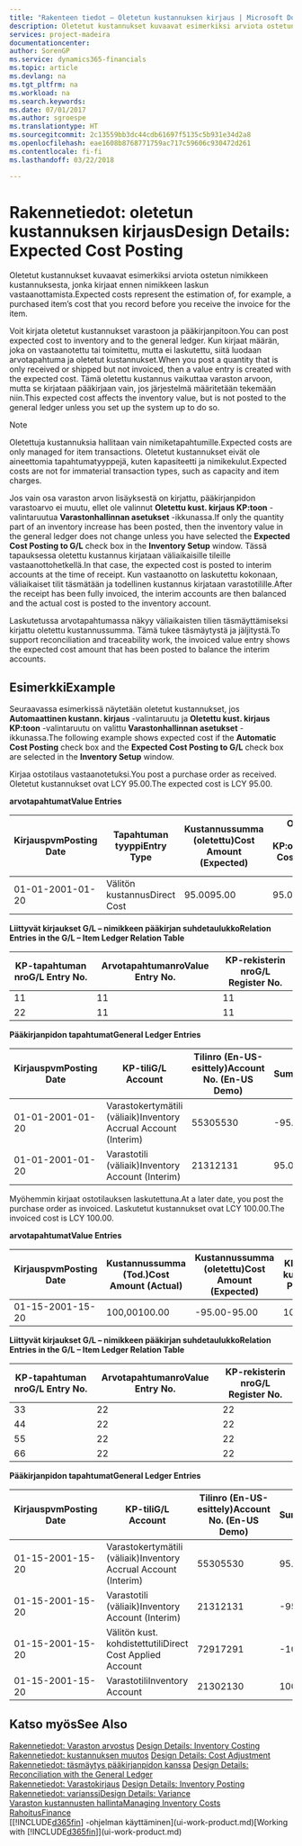 ```yaml
---
title: "Rakenteen tiedot – Oletetun kustannuksen kirjaus | Microsoft Docs"
description: Oletetut kustannukset kuvaavat esimerkiksi arviota ostetun nimikkeen kustannuksesta, jonka kirjaat ennen nimikkeen laskun vastaanottamista.
services: project-madeira
documentationcenter: 
author: SorenGP
ms.service: dynamics365-financials
ms.topic: article
ms.devlang: na
ms.tgt_pltfrm: na
ms.workload: na
ms.search.keywords: 
ms.date: 07/01/2017
ms.author: sgroespe
ms.translationtype: HT
ms.sourcegitcommit: 2c13559bb3dc44cdb61697f5135c5b931e34d2a8
ms.openlocfilehash: eae1608b8768771759ac717c59606c930472d261
ms.contentlocale: fi-fi
ms.lasthandoff: 03/22/2018

---
```

# <a name="design-details-expected-cost-posting"></a><span data-ttu-id="fb21e-103">Rakennetiedot: oletetun kustannuksen kirjaus</span><span class="sxs-lookup"><span data-stu-id="fb21e-103">Design Details: Expected Cost Posting</span></span>
<span data-ttu-id="fb21e-104">Oletetut kustannukset kuvaavat esimerkiksi arviota ostetun nimikkeen kustannuksesta, jonka kirjaat ennen nimikkeen laskun vastaanottamista.</span><span class="sxs-lookup"><span data-stu-id="fb21e-104">Expected costs represent the estimation of, for example, a purchased item’s cost that you record before you receive the invoice for the item.</span></span>  

 <span data-ttu-id="fb21e-105">Voit kirjata oletetut kustannukset varastoon ja pääkirjanpitoon.</span><span class="sxs-lookup"><span data-stu-id="fb21e-105">You can post expected cost to inventory and to the general ledger.</span></span> <span data-ttu-id="fb21e-106">Kun kirjaat määrän, joka on vastaanotettu tai toimitettu, mutta ei laskutettu, siitä luodaan arvotapahtuma ja oletetut kustannukset.</span><span class="sxs-lookup"><span data-stu-id="fb21e-106">When you post a quantity that is only received or shipped but not invoiced, then a value entry is created with the expected cost.</span></span> <span data-ttu-id="fb21e-107">Tämä oletettu kustannus vaikuttaa varaston arvoon, mutta se kirjataan pääkirjaan vain, jos järjestelmä määritetään tekemään niin.</span><span class="sxs-lookup"><span data-stu-id="fb21e-107">This expected cost affects the inventory value, but is not posted to the general ledger unless you set up the system up to do so.</span></span>  

> [!NOTE]  
>  <span data-ttu-id="fb21e-108">Oletettuja kustannuksia hallitaan vain nimiketapahtumille.</span><span class="sxs-lookup"><span data-stu-id="fb21e-108">Expected costs are only managed for item transactions.</span></span> <span data-ttu-id="fb21e-109">Oletetut kustannukset eivät ole aineettomia tapahtumatyyppejä, kuten kapasiteetti ja nimikekulut.</span><span class="sxs-lookup"><span data-stu-id="fb21e-109">Expected costs are not for immaterial transaction types, such as capacity and item charges.</span></span>  

 <span data-ttu-id="fb21e-110">Jos vain osa varaston arvon lisäyksestä on kirjattu, pääkirjanpidon varastoarvo ei muutu, ellet ole valinnut **Oletettu kust. kirjaus KP:toon** -valintaruutua **Varastonhallinnan asetukset** -ikkunassa.</span><span class="sxs-lookup"><span data-stu-id="fb21e-110">If only the quantity part of an inventory increase has been posted, then the inventory value in the general ledger does not change unless you have selected the **Expected Cost Posting to G/L** check box in the **Inventory Setup** window.</span></span> <span data-ttu-id="fb21e-111">Tässä tapauksessa oletettu kustannus kirjataan väliaikaisille tileille vastaanottohetkellä.</span><span class="sxs-lookup"><span data-stu-id="fb21e-111">In that case, the expected cost is posted to interim accounts at the time of receipt.</span></span> <span data-ttu-id="fb21e-112">Kun vastaanotto on laskutettu kokonaan, väliaikaiset tilit täsmätään ja todellinen kustannus kirjataan varastotilille.</span><span class="sxs-lookup"><span data-stu-id="fb21e-112">After the receipt has been fully invoiced, the interim accounts are then balanced and the actual cost is posted to the inventory account.</span></span>  

 <span data-ttu-id="fb21e-113">Laskutetussa arvotapahtumassa näkyy väliaikaisten tilien täsmäyttämiseksi kirjattu oletettu kustannussumma. Tämä tukee täsmäytystä ja jäljitystä.</span><span class="sxs-lookup"><span data-stu-id="fb21e-113">To support reconciliation and traceability work, the invoiced value entry shows the expected cost amount that has been posted to balance the interim accounts.</span></span>  

## <a name="example"></a><span data-ttu-id="fb21e-114">Esimerkki</span><span class="sxs-lookup"><span data-stu-id="fb21e-114">Example</span></span>  
 <span data-ttu-id="fb21e-115">Seuraavassa esimerkissä näytetään oletetut kustannukset, jos **Automaattinen kustann. kirjaus** -valintaruutu ja **Oletettu kust. kirjaus KP:toon** -valintaruutu on valittu **Varastonhallinnan asetukset** -ikkunassa.</span><span class="sxs-lookup"><span data-stu-id="fb21e-115">The following example shows expected cost if the **Automatic Cost Posting** check box and the **Expected Cost Posting to G/L** check box are selected in the **Inventory Setup** window.</span></span>  

 <span data-ttu-id="fb21e-116">Kirjaa ostotilaus vastaanotetuksi.</span><span class="sxs-lookup"><span data-stu-id="fb21e-116">You post a purchase order as received.</span></span> <span data-ttu-id="fb21e-117">Oletetut kustannukset ovat LCY 95.00.</span><span class="sxs-lookup"><span data-stu-id="fb21e-117">The expected cost is LCY 95.00.</span></span>  

 <span data-ttu-id="fb21e-118">**arvotapahtumat**</span><span class="sxs-lookup"><span data-stu-id="fb21e-118">**Value Entries**</span></span>  

|<span data-ttu-id="fb21e-119">Kirjauspvm</span><span class="sxs-lookup"><span data-stu-id="fb21e-119">Posting Date</span></span>|<span data-ttu-id="fb21e-120">Tapahtuman tyyppi</span><span class="sxs-lookup"><span data-stu-id="fb21e-120">Entry Type</span></span>|<span data-ttu-id="fb21e-121">Kustannussumma (oletettu)</span><span class="sxs-lookup"><span data-stu-id="fb21e-121">Cost Amount (Expected)</span></span>|<span data-ttu-id="fb21e-122">Olet. kust. kirjattu KP:oon</span><span class="sxs-lookup"><span data-stu-id="fb21e-122">Expected Cost Posted to G/L</span></span>|<span data-ttu-id="fb21e-123">Oletettu kustannus</span><span class="sxs-lookup"><span data-stu-id="fb21e-123">Expected Cost</span></span>|<span data-ttu-id="fb21e-124">Nimiketapahtuman nro</span><span class="sxs-lookup"><span data-stu-id="fb21e-124">Item Ledger Entry No.</span></span>|<span data-ttu-id="fb21e-125">Tapahtumanro</span><span class="sxs-lookup"><span data-stu-id="fb21e-125">Entry No.</span></span>|  
|------------------|----------------|------------------------------|----------------------------------|-------------------|---------------------------|---------------|  
|<span data-ttu-id="fb21e-126">01-01-20</span><span class="sxs-lookup"><span data-stu-id="fb21e-126">01-01-20</span></span>|<span data-ttu-id="fb21e-127">Välitön kustannus</span><span class="sxs-lookup"><span data-stu-id="fb21e-127">Direct Cost</span></span>|<span data-ttu-id="fb21e-128">95.00</span><span class="sxs-lookup"><span data-stu-id="fb21e-128">95.00</span></span>|<span data-ttu-id="fb21e-129">95.00</span><span class="sxs-lookup"><span data-stu-id="fb21e-129">95.00</span></span>|<span data-ttu-id="fb21e-130">Kyllä</span><span class="sxs-lookup"><span data-stu-id="fb21e-130">Yes</span></span>|<span data-ttu-id="fb21e-131">1</span><span class="sxs-lookup"><span data-stu-id="fb21e-131">1</span></span>|<span data-ttu-id="fb21e-132">1</span><span class="sxs-lookup"><span data-stu-id="fb21e-132">1</span></span>|  

 <span data-ttu-id="fb21e-133">**Liittyvät kirjaukset G/L – nimikkeen pääkirjan suhdetaulukko**</span><span class="sxs-lookup"><span data-stu-id="fb21e-133">**Relation Entries in the G/L – Item Ledger Relation Table**</span></span>  

|<span data-ttu-id="fb21e-134">KP-tapahtuman nro</span><span class="sxs-lookup"><span data-stu-id="fb21e-134">G/L Entry No.</span></span>|<span data-ttu-id="fb21e-135">Arvotapahtumanro</span><span class="sxs-lookup"><span data-stu-id="fb21e-135">Value Entry No.</span></span>|<span data-ttu-id="fb21e-136">KP-rekisterin nro</span><span class="sxs-lookup"><span data-stu-id="fb21e-136">G/L Register No.</span></span>|  
|--------------------|---------------------|-----------------------|  
|<span data-ttu-id="fb21e-137">1</span><span class="sxs-lookup"><span data-stu-id="fb21e-137">1</span></span>|<span data-ttu-id="fb21e-138">1</span><span class="sxs-lookup"><span data-stu-id="fb21e-138">1</span></span>|<span data-ttu-id="fb21e-139">1</span><span class="sxs-lookup"><span data-stu-id="fb21e-139">1</span></span>|  
|<span data-ttu-id="fb21e-140">2</span><span class="sxs-lookup"><span data-stu-id="fb21e-140">2</span></span>|<span data-ttu-id="fb21e-141">1</span><span class="sxs-lookup"><span data-stu-id="fb21e-141">1</span></span>|<span data-ttu-id="fb21e-142">1</span><span class="sxs-lookup"><span data-stu-id="fb21e-142">1</span></span>|  

 <span data-ttu-id="fb21e-143">**Pääkirjanpidon tapahtumat**</span><span class="sxs-lookup"><span data-stu-id="fb21e-143">**General Ledger Entries**</span></span>  

|<span data-ttu-id="fb21e-144">Kirjauspvm</span><span class="sxs-lookup"><span data-stu-id="fb21e-144">Posting Date</span></span>|<span data-ttu-id="fb21e-145">KP-tili</span><span class="sxs-lookup"><span data-stu-id="fb21e-145">G/L Account</span></span>|<span data-ttu-id="fb21e-146">Tilinro (En-US-esittely)</span><span class="sxs-lookup"><span data-stu-id="fb21e-146">Account No. (En-US Demo)</span></span>|<span data-ttu-id="fb21e-147">Summa</span><span class="sxs-lookup"><span data-stu-id="fb21e-147">Amount</span></span>|<span data-ttu-id="fb21e-148">Tapahtumanro</span><span class="sxs-lookup"><span data-stu-id="fb21e-148">Entry No.</span></span>|  
|------------------|------------------|---------------------------------|------------|---------------|  
|<span data-ttu-id="fb21e-149">01-01-20</span><span class="sxs-lookup"><span data-stu-id="fb21e-149">01-01-20</span></span>|<span data-ttu-id="fb21e-150">Varastokertymätili (väliaik)</span><span class="sxs-lookup"><span data-stu-id="fb21e-150">Inventory Accrual Account (Interim)</span></span>|<span data-ttu-id="fb21e-151">5530</span><span class="sxs-lookup"><span data-stu-id="fb21e-151">5530</span></span>|<span data-ttu-id="fb21e-152">-95.00</span><span class="sxs-lookup"><span data-stu-id="fb21e-152">-95.00</span></span>|<span data-ttu-id="fb21e-153">2</span><span class="sxs-lookup"><span data-stu-id="fb21e-153">2</span></span>|  
|<span data-ttu-id="fb21e-154">01-01-20</span><span class="sxs-lookup"><span data-stu-id="fb21e-154">01-01-20</span></span>|<span data-ttu-id="fb21e-155">Varastotili (väliaik)</span><span class="sxs-lookup"><span data-stu-id="fb21e-155">Inventory Account (Interim)</span></span>|<span data-ttu-id="fb21e-156">2131</span><span class="sxs-lookup"><span data-stu-id="fb21e-156">2131</span></span>|<span data-ttu-id="fb21e-157">95.00</span><span class="sxs-lookup"><span data-stu-id="fb21e-157">95.00</span></span>|<span data-ttu-id="fb21e-158">1</span><span class="sxs-lookup"><span data-stu-id="fb21e-158">1</span></span>|  

 <span data-ttu-id="fb21e-159">Myöhemmin kirjaat ostotilauksen laskutettuna.</span><span class="sxs-lookup"><span data-stu-id="fb21e-159">At a later date, you post the purchase order as invoiced.</span></span> <span data-ttu-id="fb21e-160">Laskutetut kustannukset ovat LCY 100.00.</span><span class="sxs-lookup"><span data-stu-id="fb21e-160">The invoiced cost is LCY 100.00.</span></span>  

 <span data-ttu-id="fb21e-161">**arvotapahtumat**</span><span class="sxs-lookup"><span data-stu-id="fb21e-161">**Value Entries**</span></span>  

|<span data-ttu-id="fb21e-162">Kirjauspvm</span><span class="sxs-lookup"><span data-stu-id="fb21e-162">Posting Date</span></span>|<span data-ttu-id="fb21e-163">Kustannussumma (Tod.)</span><span class="sxs-lookup"><span data-stu-id="fb21e-163">Cost Amount (Actual)</span></span>|<span data-ttu-id="fb21e-164">Kustannussumma (oletettu)</span><span class="sxs-lookup"><span data-stu-id="fb21e-164">Cost Amount (Expected)</span></span>|<span data-ttu-id="fb21e-165">KP:oon kirjattu kustannus</span><span class="sxs-lookup"><span data-stu-id="fb21e-165">Cost Posted to G/L</span></span>|<span data-ttu-id="fb21e-166">Oletettu kustannus</span><span class="sxs-lookup"><span data-stu-id="fb21e-166">Expected Cost</span></span>|<span data-ttu-id="fb21e-167">Nimiketapahtuman nro</span><span class="sxs-lookup"><span data-stu-id="fb21e-167">Item Ledger Entry No.</span></span>|<span data-ttu-id="fb21e-168">Tapahtumanro</span><span class="sxs-lookup"><span data-stu-id="fb21e-168">Entry No.</span></span>|  
|------------------|----------------------------|------------------------------|-------------------------|-------------------|---------------------------|---------------|  
|<span data-ttu-id="fb21e-169">01-15-20</span><span class="sxs-lookup"><span data-stu-id="fb21e-169">01-15-20</span></span>|<span data-ttu-id="fb21e-170">100,00</span><span class="sxs-lookup"><span data-stu-id="fb21e-170">100.00</span></span>|<span data-ttu-id="fb21e-171">-95.00</span><span class="sxs-lookup"><span data-stu-id="fb21e-171">-95.00</span></span>|<span data-ttu-id="fb21e-172">100,00</span><span class="sxs-lookup"><span data-stu-id="fb21e-172">100.00</span></span>|<span data-ttu-id="fb21e-173">Ei</span><span class="sxs-lookup"><span data-stu-id="fb21e-173">No</span></span>|<span data-ttu-id="fb21e-174">1</span><span class="sxs-lookup"><span data-stu-id="fb21e-174">1</span></span>|<span data-ttu-id="fb21e-175">2</span><span class="sxs-lookup"><span data-stu-id="fb21e-175">2</span></span>|  

 <span data-ttu-id="fb21e-176">**Liittyvät kirjaukset G/L – nimikkeen pääkirjan suhdetaulukko**</span><span class="sxs-lookup"><span data-stu-id="fb21e-176">**Relation Entries in the G/L – Item Ledger Relation Table**</span></span>  

|<span data-ttu-id="fb21e-177">KP-tapahtuman nro</span><span class="sxs-lookup"><span data-stu-id="fb21e-177">G/L Entry No.</span></span>|<span data-ttu-id="fb21e-178">Arvotapahtumanro</span><span class="sxs-lookup"><span data-stu-id="fb21e-178">Value Entry No.</span></span>|<span data-ttu-id="fb21e-179">KP-rekisterin nro</span><span class="sxs-lookup"><span data-stu-id="fb21e-179">G/L Register No.</span></span>|  
|--------------------|---------------------|-----------------------|  
|<span data-ttu-id="fb21e-180">3</span><span class="sxs-lookup"><span data-stu-id="fb21e-180">3</span></span>|<span data-ttu-id="fb21e-181">2</span><span class="sxs-lookup"><span data-stu-id="fb21e-181">2</span></span>|<span data-ttu-id="fb21e-182">2</span><span class="sxs-lookup"><span data-stu-id="fb21e-182">2</span></span>|  
|<span data-ttu-id="fb21e-183">4</span><span class="sxs-lookup"><span data-stu-id="fb21e-183">4</span></span>|<span data-ttu-id="fb21e-184">2</span><span class="sxs-lookup"><span data-stu-id="fb21e-184">2</span></span>|<span data-ttu-id="fb21e-185">2</span><span class="sxs-lookup"><span data-stu-id="fb21e-185">2</span></span>|  
|<span data-ttu-id="fb21e-186">5</span><span class="sxs-lookup"><span data-stu-id="fb21e-186">5</span></span>|<span data-ttu-id="fb21e-187">2</span><span class="sxs-lookup"><span data-stu-id="fb21e-187">2</span></span>|<span data-ttu-id="fb21e-188">2</span><span class="sxs-lookup"><span data-stu-id="fb21e-188">2</span></span>|  
|<span data-ttu-id="fb21e-189">6</span><span class="sxs-lookup"><span data-stu-id="fb21e-189">6</span></span>|<span data-ttu-id="fb21e-190">2</span><span class="sxs-lookup"><span data-stu-id="fb21e-190">2</span></span>|<span data-ttu-id="fb21e-191">2</span><span class="sxs-lookup"><span data-stu-id="fb21e-191">2</span></span>|  

 <span data-ttu-id="fb21e-192">**Pääkirjanpidon tapahtumat**</span><span class="sxs-lookup"><span data-stu-id="fb21e-192">**General Ledger Entries**</span></span>  

|<span data-ttu-id="fb21e-193">Kirjauspvm</span><span class="sxs-lookup"><span data-stu-id="fb21e-193">Posting Date</span></span>|<span data-ttu-id="fb21e-194">KP-tili</span><span class="sxs-lookup"><span data-stu-id="fb21e-194">G/L Account</span></span>|<span data-ttu-id="fb21e-195">Tilinro (En-US-esittely)</span><span class="sxs-lookup"><span data-stu-id="fb21e-195">Account No. (En-US Demo)</span></span>|<span data-ttu-id="fb21e-196">Summa</span><span class="sxs-lookup"><span data-stu-id="fb21e-196">Amount</span></span>|<span data-ttu-id="fb21e-197">Tapahtumanro</span><span class="sxs-lookup"><span data-stu-id="fb21e-197">Entry No.</span></span>|  
|------------------|------------------|---------------------------------|------------|---------------|  
|<span data-ttu-id="fb21e-198">01-15-20</span><span class="sxs-lookup"><span data-stu-id="fb21e-198">01-15-20</span></span>|<span data-ttu-id="fb21e-199">Varastokertymätili (väliaik)</span><span class="sxs-lookup"><span data-stu-id="fb21e-199">Inventory Accrual Account (Interim)</span></span>|<span data-ttu-id="fb21e-200">5530</span><span class="sxs-lookup"><span data-stu-id="fb21e-200">5530</span></span>|<span data-ttu-id="fb21e-201">95.00</span><span class="sxs-lookup"><span data-stu-id="fb21e-201">95.00</span></span>|<span data-ttu-id="fb21e-202">4</span><span class="sxs-lookup"><span data-stu-id="fb21e-202">4</span></span>|  
|<span data-ttu-id="fb21e-203">01-15-20</span><span class="sxs-lookup"><span data-stu-id="fb21e-203">01-15-20</span></span>|<span data-ttu-id="fb21e-204">Varastotili (väliaik)</span><span class="sxs-lookup"><span data-stu-id="fb21e-204">Inventory Account (Interim)</span></span>|<span data-ttu-id="fb21e-205">2131</span><span class="sxs-lookup"><span data-stu-id="fb21e-205">2131</span></span>|<span data-ttu-id="fb21e-206">-95.00</span><span class="sxs-lookup"><span data-stu-id="fb21e-206">-95.00</span></span>|<span data-ttu-id="fb21e-207">3</span><span class="sxs-lookup"><span data-stu-id="fb21e-207">3</span></span>|  
|<span data-ttu-id="fb21e-208">01-15-20</span><span class="sxs-lookup"><span data-stu-id="fb21e-208">01-15-20</span></span>|<span data-ttu-id="fb21e-209">Välitön kust. kohdistettutili</span><span class="sxs-lookup"><span data-stu-id="fb21e-209">Direct Cost Applied Account</span></span>|<span data-ttu-id="fb21e-210">7291</span><span class="sxs-lookup"><span data-stu-id="fb21e-210">7291</span></span>|<span data-ttu-id="fb21e-211">-100</span><span class="sxs-lookup"><span data-stu-id="fb21e-211">-100</span></span>|<span data-ttu-id="fb21e-212">6</span><span class="sxs-lookup"><span data-stu-id="fb21e-212">6</span></span>|  
|<span data-ttu-id="fb21e-213">01-15-20</span><span class="sxs-lookup"><span data-stu-id="fb21e-213">01-15-20</span></span>|<span data-ttu-id="fb21e-214">Varastotili</span><span class="sxs-lookup"><span data-stu-id="fb21e-214">Inventory Account</span></span>|<span data-ttu-id="fb21e-215">2130</span><span class="sxs-lookup"><span data-stu-id="fb21e-215">2130</span></span>|<span data-ttu-id="fb21e-216">100</span><span class="sxs-lookup"><span data-stu-id="fb21e-216">100</span></span>|<span data-ttu-id="fb21e-217">5</span><span class="sxs-lookup"><span data-stu-id="fb21e-217">5</span></span>|  

## <a name="see-also"></a><span data-ttu-id="fb21e-218">Katso myös</span><span class="sxs-lookup"><span data-stu-id="fb21e-218">See Also</span></span>
 <span data-ttu-id="fb21e-219">[Rakennetiedot: Varaston arvostus](design-details-inventory-costing.md) </span><span class="sxs-lookup"><span data-stu-id="fb21e-219">[Design Details: Inventory Costing](design-details-inventory-costing.md) </span></span>  
 <span data-ttu-id="fb21e-220">[Rakennetiedot: kustannuksen muutos](design-details-cost-adjustment.md) </span><span class="sxs-lookup"><span data-stu-id="fb21e-220">[Design Details: Cost Adjustment](design-details-cost-adjustment.md) </span></span>  
 <span data-ttu-id="fb21e-221">[Rakennetiedot: täsmäytys pääkirjanpidon kanssa](design-details-reconciliation-with-the-general-ledger.md) </span><span class="sxs-lookup"><span data-stu-id="fb21e-221">[Design Details: Reconciliation with the General Ledger](design-details-reconciliation-with-the-general-ledger.md) </span></span>  
 <span data-ttu-id="fb21e-222">[Rakennetiedot: Varastokirjaus](design-details-inventory-posting.md) </span><span class="sxs-lookup"><span data-stu-id="fb21e-222">[Design Details: Inventory Posting](design-details-inventory-posting.md) </span></span>  
 [<span data-ttu-id="fb21e-223">Rakennetiedot: varianssi</span><span class="sxs-lookup"><span data-stu-id="fb21e-223">Design Details: Variance</span></span>](design-details-variance.md)  
 [<span data-ttu-id="fb21e-224">Varaston kustannusten hallinta</span><span class="sxs-lookup"><span data-stu-id="fb21e-224">Managing Inventory Costs</span></span>](finance-manage-inventory-costs.md)  
 [<span data-ttu-id="fb21e-225">Rahoitus</span><span class="sxs-lookup"><span data-stu-id="fb21e-225">Finance</span></span>](finance.md)  
 <span data-ttu-id="fb21e-226">[[!INCLUDE[d365fin](includes/d365fin_md.md)] -ohjelman käyttäminen](ui-work-product.md)</span><span class="sxs-lookup"><span data-stu-id="fb21e-226">[Working with [!INCLUDE[d365fin](includes/d365fin_md.md)]](ui-work-product.md)</span></span>

